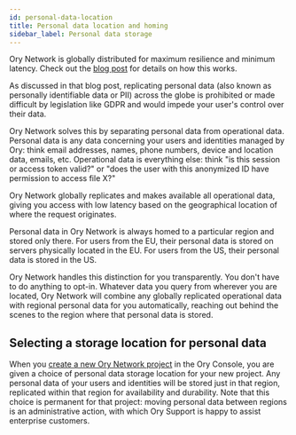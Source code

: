 ```yaml
---
id: personal-data-location
title: Personal data location and homing
sidebar_label: Personal data storage
---
```


Ory Network is globally distributed for maximum resilience and minimum latency. Check out the
[blog post](https://www.ory.sh/global-identity-and-access-management-multi-region/) for details on how this works.

As discussed in that blog post, replicating personal data (also known as personally identifiable data or PII) across the globe is
prohibited or made difficult by legislation like GDPR and would impede your user's control over their data.

Ory Network solves this by separating personal data from operational data. Personal data is any data concerning your users and
identities managed by Ory: think email addresses, names, phone numbers, device and location data, emails, etc. Operational data is
everything else: think "is this session or access token valid?" or "does the user with this anonymized ID have permission to
access file X?"

Ory Network globally replicates and makes available all operational data, giving you access with low latency based on the
geographical location of where the request originates.

Personal data in Ory Network is always homed to a particular region and stored only there. For users from the EU, their personal
data is stored on servers physically located in the EU. For users from the US, their personal data is stored in the US.

Ory Network handles this distinction for you transparently. You don't have to do anything to opt-in. Whatever data you query from
wherever you are located, Ory Network will combine any globally replicated operational data with regional personal data for you
automatically, reaching out behind the scenes to the region where that personal data is stored.

## Selecting a storage location for personal data

When you [create a new Ory Network project](https://console.ory.sh/projects/create) in the Ory Console, you are given a choice of
personal data storage location for your new project. Any personal data of your users and identities will be stored just in that
region, replicated within that region for availability and durability. Note that this choice is permanent for that project: moving
personal data between regions is an administrative action, with which Ory Support is happy to assist enterprise customers.
